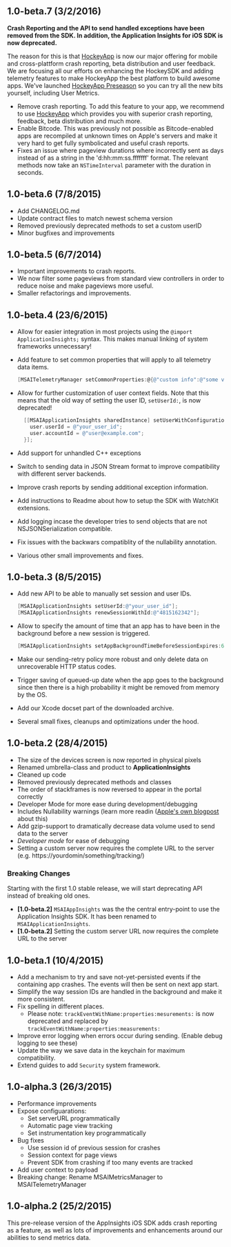 ## 1.0-beta.7 (3/2/2016)

**Crash Reporting and the API to send handled exceptions have been removed from the SDK. In addition, the Application Insights for iOS SDK is now deprecated.**

The reason for this is that [HockeyApp](http://hockeyapp.net/) is now our major offering for mobile and cross-plattform crash reporting, beta distribution and user feedback. We are focusing all our efforts on enhancing the HockeySDK and adding telemetry features to make HockeyApp the best platform to build awesome apps. We've launched [HockeyApp Preseason](http://hockeyapp.net/blog/2016/02/02/introducing-preseason.html) so you can try all the new bits yourself, including User Metrics.

* Remove crash reporting. To add this feature to your app, we recommend to use [HockeyApp](http://hockeyapp.net/features/) which provides you with superior crash reporting, feedback, beta distribution and much more.
* Enable Bitcode. This was previously not possible as Bitcode-enabled apps are recompiled at unknown times on Apple's servers and make it very hard to get fully symbolicated and useful crash reports.
* Fixes an issue where pageview durations where incorrectly sent as days instead of as a string in the 'd:hh:mm:ss.fffffff' format. The relevant methods now take an `NSTimeInterval` parameter with the duration in seconds.

## 1.0-beta.6 (7/8/2015)

* Add CHANGELOG.md
* Update contract files to match newest schema  version
* Removed previously deprecated methods to set a custom userID
* Minor bugfixes and improvements

## 1.0-beta.5 (6/7/2014)

* Important improvements to crash reports.
* We now filter some pageviews from standard view controllers in order to reduce noise and make pageviews more useful.
* Smaller refactorings and improvements.

## 1.0-beta.4 (23/6/2015)

* Allow for easier integration in most projects using the `@import ApplicationInsights;` syntax. This makes manual linking of system frameworks unnecessary!
* Add feature to set common properties that will apply to all telemetry data items.

    ```objectivec
    [MSAITelemetryManager setCommonProperties:@{@"custom info":@"some value"}];
    ```

* Allow for further customization of user context fields.
Note that this means that the old way of setting the user ID, `setUserId:`, is now deprecated!

    ```objectivec
      [[MSAIApplicationInsights sharedInstance] setUserWithConfigurationBlock:^(MSAIUser *user) {
        user.userId = @"your_user_id";
        user.accountId = @"user@example.com";
      }];
    ```

* Add support for unhandled C++ exceptions
* Switch to sending data in JSON Stream format to improve compatibility with different server backends.
* Improve crash reports by sending additional exception information.
* Add instructions to Readme about how to setup the SDK with WatchKit extensions.
* Add logging incase the developer tries to send objects that are not NSJSONSerialization compatible.
* Fix issues with the backwars compatiblity of the nullability annotation.
* Various other small improvements and fixes.

## 1.0-beta.3 (8/5/2015)

* Add new API to be able to manually set session and user IDs.

    ``` objectivec
    [MSAIApplicationInsights setUserId:@"your_user_id"];
    [MSAIApplicationInsights renewSessionWithId:@"4815162342"];
    ```

* Allow to specify the amount of time that an app has to have been in the background before a new session is triggered.

    ``` objectivec
    [MSAIApplicationInsights setAppBackgroundTimeBeforeSessionExpires:60];
    ```

* Make our sending-retry policy more robust and only delete data on unrecoverable HTTP status codes.
* Trigger saving of queued-up date when the app goes to the background since then there is a high probability it might be removed from memory by the OS.
* Add our Xcode docset part of the downloaded archive.
* Several small fixes, cleanups and optimizations under the hood.

## 1.0-beta.2 (28/4/2015)

* The size of the devices screen is now reported in physical pixels
* Renamed umbrella-class and product to **ApplicationInsights**
* Cleaned up code
* Removed previously deprecated methods and classes
* The order of stackframes is now reversed to appear in the portal correctly
* Developer Mode for more ease during development/debugging
* Includes Nullability warnings (learn more readin ([Apple's own blogpost]("https://developer.apple.com/swift/blog/?id=25") about this)
* Add gzip-support to dramatically decrease data volume used to send data to the server
* _Developer mode_ for ease of debugging
* Setting a custom server now requires the complete URL to the server (e.g. https://yourdomin/something/tracking/)

### Breaking Changes

Starting with the first 1.0 stable release, we will start deprecating API instead of breaking old ones.

* **[1.0-beta.2]** ```MSAIAppInsights``` was the the central entry-point to use the Application Insights SDK. It has been renamed to  ```MSAIApplicationInsights```. 
* **[1.0-beta.2]** Setting the custom server URL now requires the complete URL to the server

## 1.0-beta.1 (10/4/2015)

- Add a mechanism to try and save not-yet-persisted events if the containing app crashes. The events will then be sent on next app start.
- Simplify the way session IDs are handled in the background and make it more consistent.
- Fix spelling in different places.
    * Please note: `trackEventWithName:properties:mesurements:` is now deprecated and replaced by `trackEventWithName:properties:measurements:`
- Improve error logging when errors occur during sending. (Enable debug logging to see these)
- Update the way we save data in the keychain for maximum compatibility.
- Extend guides to add `Security` system framework.

## 1.0-alpha.3 (26/3/2015)

- Performance improvements
- Expose configuarations:
    * Set serverURL programmatically
    * Automatic page view tracking
    * Set instrumentation key programmatically
- Bug fixes
    * Use session id of previous session for crashes
    * Session context for page views
    * Prevent SDK from crashing if too many events are tracked
- Add user context to payload
- Breaking change: Rename MSAIMetricsManager to MSAITelemetryManager

## 1.0-alpha.2 (25/2/2015)

This pre-release version of the AppInsights iOS SDK adds crash reporting as a feature, as well as lots of improvements and enhancements around our abilities to send metrics data.
